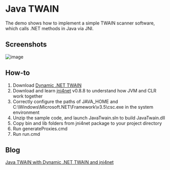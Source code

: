 Java TWAIN
=========
The demo shows how to implement a simple TWAIN scanner software, which calls .NET methods in Java via JNI.

Screenshots
-----------
![image](http://www.codepool.biz/wp-content/uploads/2014/06/Java_twain.png)

How-to
-----------
1. Download [Dynamic .NET TWAIN][1]
2. Download and learn [jni4net][2] v0.8.8 to understand how JVM and CLR work together
3. Correctly configure the paths of JAVA_HOME and  C:\Windows\Microsoft.NET\Framework\v3.5\csc.exe in the system environment
4. Unzip the sample code, and launch JavaTwain.sln to build JavaTwain.dll
5. Copy bin and lib folders from jni4net package to your project directory
6. Run generateProxies.cmd
7. Run run.cmd


Blog
-----------
[Java TWAIN with Dynamic .NET TWAIN and jni4net][3]

[1]:https://www.dynamsoft.com/Secure/Register_ClientInfo.aspx?productName=NetTWAIN&from=FromDownload
[2]:http://jni4net.sourceforge.net/
[3]:http://www.codepool.biz/ocr-barcode-twain/twain-sdk/java-twain-with-dynamic-net-twain-and-jni4net.html

